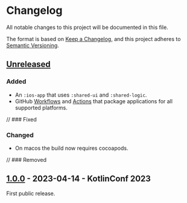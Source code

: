 # Changelog

All notable changes to this project will be documented in this file.

The format is based on [Keep a Changelog](https://keepachangelog.com/en/1.0.0/),
and this project adheres to [Semantic Versioning](https://semver.org/spec/v2.0.0.html).

## [Unreleased]

### Added

- An `:ios-app` that uses `:shared-ui` and `:shared-logic`.
- GitHub [Workflows](.github/workflows) and [Actions](.github/actions) that package applications for
  all supported platforms.

// ### Fixed

### Changed

- On macos the build now requires cocoapods.

// ### Removed

## [1.0.0] - 2023-04-14 - KotlinConf 2023

First public release.

[unreleased]: https://github.com/gradle/imaginate/compare/v1.0.0...HEAD
[1.0.0]: https://github.com/gradle/imaginate/releases/tag/v1.0.0
